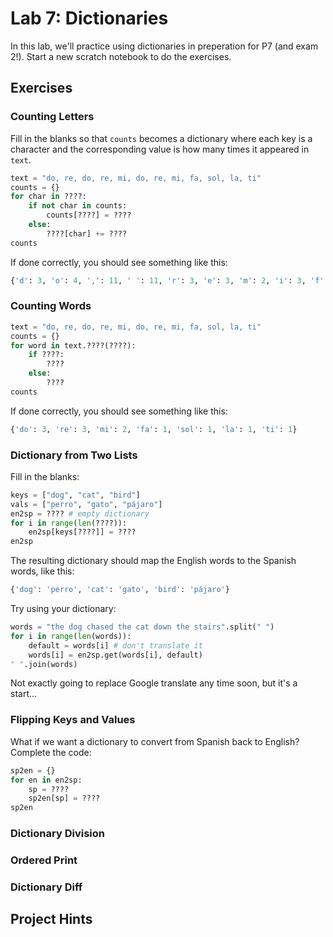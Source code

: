 # Lab 7: Dictionaries

In this lab, we'll practice using dictionaries in preperation for P7
(and exam 2!).  Start a new scratch notebook to do the exercises.

## Exercises

### Counting Letters

Fill in the blanks so that `counts` becomes a dictionary where each
key is a character and the corresponding value is how many times it
appeared in `text`.

```python
text = "do, re, do, re, mi, do, re, mi, fa, sol, la, ti"
counts = {}
for char in ????:
    if not char in counts:
        counts[????] = ????
    else:
        ????[char] += ????
counts
```

If done correctly, you should see something like this:

```python
{'d': 3, 'o': 4, ',': 11, ' ': 11, 'r': 3, 'e': 3, 'm': 2, 'i': 3, 'f': 1, 'a': 2, 's': 1, 'l': 2, 't': 1}
```

### Counting Words

```python
text = "do, re, do, re, mi, do, re, mi, fa, sol, la, ti"
counts = {}
for word in text.????(????):
    if ????:
        ????
    else:
        ????
counts
```

If done correctly, you should see something like this:

```python
{'do': 3, 're': 3, 'mi': 2, 'fa': 1, 'sol': 1, 'la': 1, 'ti': 1}
```

### Dictionary from Two Lists

Fill in the blanks:

```python
keys = ["dog", "cat", "bird"]
vals = ["perro", "gato", "pájaro"]
en2sp = ???? # empty dictionary
for i in range(len(????)):
    en2sp[keys[????]] = ????
en2sp
```

The resulting dictionary should map the English words to the Spanish
words, like this:

```python
{'dog': 'perro', 'cat': 'gato', 'bird': 'pájaro'}
```

Try using your dictionary:

```python
words = "the dog chased the cat down the stairs".split(" ")
for i in range(len(words)):
    default = words[i] # don't translate it
    words[i] = en2sp.get(words[i], default)
" ".join(words)
```

Not exactly going to replace Google translate any time soon, but it's
a start...

### Flipping Keys and Values

What if we want a dictionary to convert from Spanish back to English?
Complete the code:

```python
sp2en = {}
for en in en2sp:
    sp = ????
    sp2en[sp] = ????
sp2en
```

### Dictionary Division

### Ordered Print

### Dictionary Diff

## Project Hints
